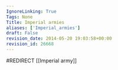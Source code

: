 ```yaml
---
IgnoreLinking: True
Tags: None
Title: Imperial armies
aliases: ['Imperial_armies']
draft: False
revision_date: 2014-05-20 19:03:58+00:00
revision_id: 26668
---
```


#REDIRECT [[Imperial army]]